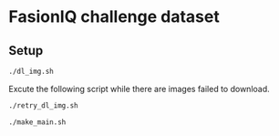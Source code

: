 # FasionIQ challenge dataset

## Setup

```sh
./dl_img.sh
```

Excute the following script while there are images failed to download.

```sh
./retry_dl_img.sh
```

```sh
./make_main.sh
```